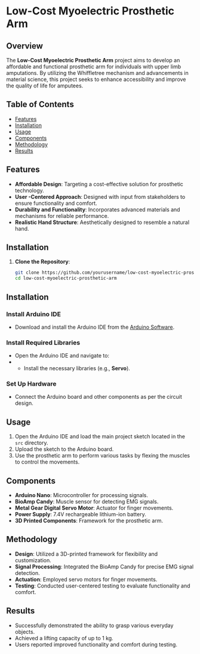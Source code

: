 # Low-Cost Myoelectric Prosthetic Arm

## Overview
The **Low-Cost Myoelectric Prosthetic Arm** project aims to develop an affordable and functional prosthetic arm for individuals with upper limb amputations. By utilizing the Whiffletree mechanism and advancements in material science, this project seeks to enhance accessibility and improve the quality of life for amputees.

## Table of Contents
- [Features](#features)
- [Installation](#installation)
- [Usage](#usage)
- [Components](#components)
- [Methodology](#methodology)
- [Results](#results)

## Features
- **Affordable Design**: Targeting a cost-effective solution for prosthetic technology.
- **User  -Centered Approach**: Designed with input from stakeholders to ensure functionality and comfort.
- **Durability and Functionality**: Incorporates advanced materials and mechanisms for reliable performance.
- **Realistic Hand Structure**: Aesthetically designed to resemble a natural hand.

## Installation
1. **Clone the Repository**:
   ```bash
   git clone https://github.com/yourusername/low-cost-myoelectric-prosthetic-arm.git
   cd low-cost-myoelectric-prosthetic-arm

## Installation

### Install Arduino IDE
- Download and install the Arduino IDE from the [Arduino Software](https://www.arduino.cc/en/software).

### Install Required Libraries
- Open the Arduino IDE and navigate to:
- - Install the necessary libraries (e.g., **Servo**).

### Set Up Hardware
- Connect the Arduino board and other components as per the circuit design.

## Usage
1. Open the Arduino IDE and load the main project sketch located in the `src` directory.
2. Upload the sketch to the Arduino board.
3. Use the prosthetic arm to perform various tasks by flexing the muscles to control the movements.

## Components
- **Arduino Nano**: Microcontroller for processing signals.
- **BioAmp Candy**: Muscle sensor for detecting EMG signals.
- **Metal Gear Digital Servo Motor**: Actuator for finger movements.
- **Power Supply**: 7.4V rechargeable lithium-ion battery.
- **3D Printed Components**: Framework for the prosthetic arm.

## Methodology
- **Design**: Utilized a 3D-printed framework for flexibility and customization.
- **Signal Processing**: Integrated the BioAmp Candy for precise EMG signal detection.
- **Actuation**: Employed servo motors for finger movements.
- **Testing**: Conducted user-centered testing to evaluate functionality and comfort.

## Results
- Successfully demonstrated the ability to grasp various everyday objects.
- Achieved a lifting capacity of up to 1 kg.
- Users reported improved functionality and comfort during testing.
